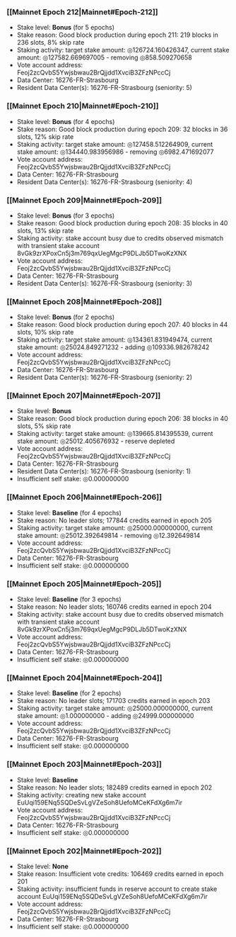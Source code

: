 ### [[Mainnet Epoch 212|Mainnet#Epoch-212]]
* Stake level: **Bonus** (for 5 epochs)
* Stake reason: Good block production during epoch 211: 219 blocks in 236 slots, 8% skip rate
* Staking activity: target stake amount: ◎126724.160426347, current stake amount: ◎127582.669697005 - removing ◎858.509270658
* Vote account address: Feoj2zcQvbS5Ywjsbwau2BrQjjdd1XvciB3ZFzNPccCj
* Data Center: 16276-FR-Strasbourg
* Resident Data Center(s): 16276-FR-Strasbourg (seniority: 5)
### [[Mainnet Epoch 210|Mainnet#Epoch-210]]
* Stake level: **Bonus** (for 4 epochs)
* Stake reason: Good block production during epoch 209: 32 blocks in 36 slots, 12% skip rate
* Staking activity: target stake amount: ◎127458.512264909, current stake amount: ◎134440.983956986 - removing ◎6982.471692077
* Vote account address: Feoj2zcQvbS5Ywjsbwau2BrQjjdd1XvciB3ZFzNPccCj
* Data Center: 16276-FR-Strasbourg
* Resident Data Center(s): 16276-FR-Strasbourg (seniority: 4)
### [[Mainnet Epoch 209|Mainnet#Epoch-209]]
* Stake level: **Bonus** (for 3 epochs)
* Stake reason: Good block production during epoch 208: 35 blocks in 40 slots, 13% skip rate
* Staking activity: stake account busy due to credits observed mismatch with transient stake account 8vGk9zrXPoxCn5j3m769qxUegMgcP9DLJb5DTwoKzXNX
* Vote account address: Feoj2zcQvbS5Ywjsbwau2BrQjjdd1XvciB3ZFzNPccCj
* Data Center: 16276-FR-Strasbourg
* Resident Data Center(s): 16276-FR-Strasbourg (seniority: 3)
### [[Mainnet Epoch 208|Mainnet#Epoch-208]]
* Stake level: **Bonus** (for 2 epochs)
* Stake reason: Good block production during epoch 207: 40 blocks in 44 slots, 10% skip rate
* Staking activity: target stake amount: ◎134361.831949474, current stake amount: ◎25024.849271232 - adding ◎109336.982678242
* Vote account address: Feoj2zcQvbS5Ywjsbwau2BrQjjdd1XvciB3ZFzNPccCj
* Data Center: 16276-FR-Strasbourg
* Resident Data Center(s): 16276-FR-Strasbourg (seniority: 2)
### [[Mainnet Epoch 207|Mainnet#Epoch-207]]
* Stake level: **Bonus**
* Stake reason: Good block production during epoch 206: 38 blocks in 40 slots, 5% skip rate
* Staking activity: target stake amount: ◎139665.814395539, current stake amount: ◎25012.405676932 - reserve depleted
* Vote account address: Feoj2zcQvbS5Ywjsbwau2BrQjjdd1XvciB3ZFzNPccCj
* Data Center: 16276-FR-Strasbourg
* Resident Data Center(s): 16276-FR-Strasbourg (seniority: 1)
* Insufficient self stake: ◎0.000000000
### [[Mainnet Epoch 206|Mainnet#Epoch-206]]
* Stake level: **Baseline** (for 4 epochs)
* Stake reason: No leader slots; 177844 credits earned in epoch 205
* Staking activity: target stake amount: ◎25000.000000000, current stake amount: ◎25012.392649814 - removing ◎12.392649814
* Vote account address: Feoj2zcQvbS5Ywjsbwau2BrQjjdd1XvciB3ZFzNPccCj
* Data Center: 16276-FR-Strasbourg
* Insufficient self stake: ◎0.000000000
### [[Mainnet Epoch 205|Mainnet#Epoch-205]]
* Stake level: **Baseline** (for 3 epochs)
* Stake reason: No leader slots; 160746 credits earned in epoch 204
* Staking activity: stake account busy due to credits observed mismatch with transient stake account 8vGk9zrXPoxCn5j3m769qxUegMgcP9DLJb5DTwoKzXNX
* Vote account address: Feoj2zcQvbS5Ywjsbwau2BrQjjdd1XvciB3ZFzNPccCj
* Data Center: 16276-FR-Strasbourg
* Insufficient self stake: ◎0.000000000
### [[Mainnet Epoch 204|Mainnet#Epoch-204]]
* Stake level: **Baseline** (for 2 epochs)
* Stake reason: No leader slots; 171703 credits earned in epoch 203
* Staking activity: target stake amount: ◎25000.000000000, current stake amount: ◎1.000000000 - adding ◎24999.000000000
* Vote account address: Feoj2zcQvbS5Ywjsbwau2BrQjjdd1XvciB3ZFzNPccCj
* Data Center: 16276-FR-Strasbourg
* Insufficient self stake: ◎0.000000000
### [[Mainnet Epoch 203|Mainnet#Epoch-203]]
* Stake level: **Baseline**
* Stake reason: No leader slots; 182489 credits earned in epoch 202
* Staking activity: creating new stake account EuUqi159ENq5SQDeSvLgVZeSoh8UefoMCeKFdXg6m7ir
* Vote account address: Feoj2zcQvbS5Ywjsbwau2BrQjjdd1XvciB3ZFzNPccCj
* Data Center: 16276-FR-Strasbourg
* Insufficient self stake: ◎0.000000000
### [[Mainnet Epoch 202|Mainnet#Epoch-202]]
* Stake level: **None**
* Stake reason: Insufficient vote credits: 106469 credits earned in epoch 201
* Staking activity: insufficient funds in reserve account to create stake account EuUqi159ENq5SQDeSvLgVZeSoh8UefoMCeKFdXg6m7ir
* Vote account address: Feoj2zcQvbS5Ywjsbwau2BrQjjdd1XvciB3ZFzNPccCj
* Data Center: 16276-FR-Strasbourg
* Insufficient self stake: ◎0.000000000